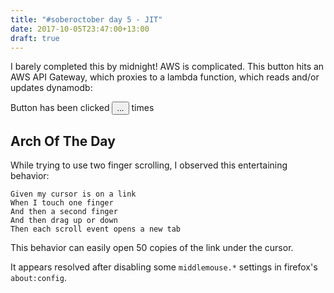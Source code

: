 ```yaml
---
title: "#soberoctober day 5 - JIT"
date: 2017-10-05T23:47:00+13:00
draft: true
---
```

<script type="text/javascript">
document.addEventListener("DOMContentLoaded", function() {
  $.get("https://5b567rkzxe.execute-api.us-east-2.amazonaws.com/prod/com-therealplato-counter?TableName=com-therealplato-counter",
  function(data, status){
    if(status != "success") { return }
		$("#counter-button").text(data.m)
	})

	$("#counter-button").click(function(){
		$.post("https://5b567rkzxe.execute-api.us-east-2.amazonaws.com/prod/com-therealplato-counter?TableName=com-therealplato-counter", {}, function(data, status){
			if(status != "success") { return }
			$("#counter-button").text(data.m)
		});
	}); 
})
</script>

I barely completed this by midnight! AWS is complicated.  This button hits an AWS API Gateway, which proxies to a lambda function, which
reads and/or updates dynamodb:

<span>Button has been clicked</span>&nbsp;<button class="counter" id="counter-button">...</button>&nbsp;<span>times</span>


## Arch Of The Day
 
While trying to use two finger scrolling, I observed this entertaining behavior:
```gherkin
Given my cursor is on a link
When I touch one finger
And then a second finger
And then drag up or down
Then each scroll event opens a new tab
```
This behavior can easily open 50 copies of the link under the cursor.

It appears resolved after disabling some `middlemouse.*` settings in firefox's `about:config`.
